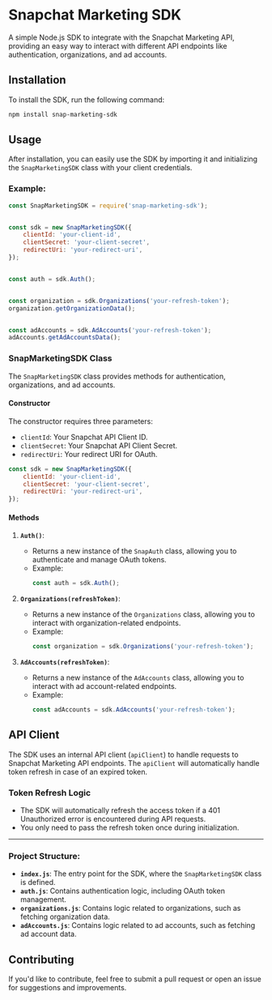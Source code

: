 
# Snapchat Marketing SDK

A simple Node.js SDK to integrate with the Snapchat Marketing API, providing an easy way to interact with different API endpoints like authentication, organizations, and ad accounts.

## Installation

To install the SDK, run the following command:

```sh
npm install snap-marketing-sdk
```

## Usage

After installation, you can easily use the SDK by importing it and initializing the `SnapMarketingSDK` class with your client credentials.

### Example:

```javascript
const SnapMarketingSDK = require('snap-marketing-sdk');


const sdk = new SnapMarketingSDK({
    clientId: 'your-client-id',
    clientSecret: 'your-client-secret',
    redirectUri: 'your-redirect-uri',
});


const auth = sdk.Auth();


const organization = sdk.Organizations('your-refresh-token');
organization.getOrganizationData();


const adAccounts = sdk.AdAccounts('your-refresh-token');
adAccounts.getAdAccountsData();
```

### SnapMarketingSDK Class

The `SnapMarketingSDK` class provides methods for authentication, organizations, and ad accounts.

#### Constructor

The constructor requires three parameters:
- `clientId`: Your Snapchat API Client ID.
- `clientSecret`: Your Snapchat API Client Secret.
- `redirectUri`: Your redirect URI for OAuth.

```javascript
const sdk = new SnapMarketingSDK({
    clientId: 'your-client-id',
    clientSecret: 'your-client-secret',
    redirectUri: 'your-redirect-uri',
});
```

#### Methods

1. **`Auth()`**: 
   - Returns a new instance of the `SnapAuth` class, allowing you to authenticate and manage OAuth tokens.
   - Example:
     ```javascript
     const auth = sdk.Auth();
     ```

2. **`Organizations(refreshToken)`**: 
   - Returns a new instance of the `Organizations` class, allowing you to interact with organization-related endpoints.
   - Example:
     ```javascript
     const organization = sdk.Organizations('your-refresh-token');
     ```

3. **`AdAccounts(refreshToken)`**: 
   - Returns a new instance of the `AdAccounts` class, allowing you to interact with ad account-related endpoints.
   - Example:
     ```javascript
     const adAccounts = sdk.AdAccounts('your-refresh-token');
     ```

## API Client

The SDK uses an internal API client (`apiClient`) to handle requests to Snapchat Marketing API endpoints. The `apiClient` will automatically handle token refresh in case of an expired token.

### Token Refresh Logic

- The SDK will automatically refresh the access token if a 401 Unauthorized error is encountered during API requests.
- You only need to pass the refresh token once during initialization.

---

### Project Structure:

- **`index.js`**: The entry point for the SDK, where the `SnapMarketingSDK` class is defined.
- **`auth.js`**: Contains authentication logic, including OAuth token management.
- **`organizations.js`**: Contains logic related to organizations, such as fetching organization data.
- **`adAccounts.js`**: Contains logic related to ad accounts, such as fetching ad account data.

## Contributing

If you'd like to contribute, feel free to submit a pull request or open an issue for suggestions and improvements.


